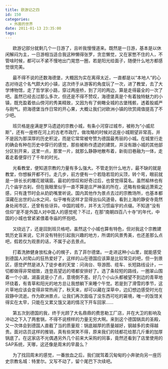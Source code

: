 ```yaml
---
title: 欧游记之四
id: 150
categories:
  - 外面的世界
date: 2011-01-13 23:35:00
tags:
---
```


&nbsp;&nbsp;&nbsp;&nbsp;&nbsp; 欧游记部分就剩几个一日游了，且听我慢慢道来。既然是一日游，基本是以休闲解闷为主，一日游相当适合我这种懒得张罗，贪恋懒觉，又在家憋不住的人，不管啥时候，都可以不紧不慢地出门晃悠一圈，若是阳光给面子，随便什么地方都感觉很完美。

&nbsp;&nbsp;&nbsp;&nbsp;&nbsp; 最不得不说的还数海德堡，大概因为实在离得太近，一直都是以&ldquo;本地人&rdquo;的心态对待这个名气颇大的小镇，这次终于从游客的角度玩了一次，进了教堂，去了大学博物馆，走了哲学家小路，穿过两座桥，到了河的两边，算是走得最全的一次了吧。虽然已经去过那么多次，但还是不得不赞叹，海德堡真是个有着独特魅力的小镇，既充盈着依山傍河的秀美精致，又因为有了俯瞰全城的古堡残骸，透着股威严与刚气。把海德堡当作日常的开心果，大概让我们对欧洲小镇的欣赏阈值提高了不少吧。

&nbsp;&nbsp;&nbsp;&nbsp;&nbsp; 班贝格是座满是罗马遗迹的宗教小城，有条小河穿过城市，被称为&ldquo;小威尼斯&rdquo;，还有一座修在河上的古老市政厅。做攻略的时候对这座小城期望非常高，并不是因为那深厚的历史积淀，而是它常常被夸赞为德国最秀丽的小城。在城里行走的确会有种在历史中穿行的感觉，那些被称作遗迹的建筑，并没有跟小城的其他部分区别开来，这里一点，那里一片，就那么静静地散布着，新街旧巷融为一体，走着走着便穿行了千年的时光。

&nbsp;&nbsp;&nbsp;&nbsp;&nbsp; 光看教堂，便知道宗教的力量有多么强大。不管走到什么地方，最不缺的就是教堂，你想躲开都不行。走几步，前方便有一个若隐若现的尖顶，转个弯，眼前就是一排长长的雕花玻璃窗。最初的惊叹和好奇过后，也曾觉得莫名。虽然榆林也有几个庙宇古刹，但在我眼里似乎一直不算是庄严神圣的所在，还略有些偏远萧索之感，只有逢节时会从奶奶嘴里听说。国内其他作为景点去过的宗教场所，也基本都深藏在出世的山水之间，似乎唯有这样才显得出仙风道骨。看到上海的静安寺竟然身处闹市区，还曾有些讶异。中国的城市，并不太习惯庙宇的点缀。不知道&ldquo;没有信仰&rdquo;是不是外国人对中国人的感觉呢？不过，在那&ldquo;南朝四百八十寺&rdquo;的年代，中国的小城也曾紧紧偎着寺庙的怀抱吧。

&nbsp;&nbsp;&nbsp;&nbsp;&nbsp; 又绕远了，还是回到班贝格吧，虽然这个小城也算有特色，但对我这个宗教建筑历史盲来说，它并没有特别引起我兴趣的地方，所谓的风景秀美，也还差那么点吧，假若仅为观景的话，不属于必去景点。

&nbsp;&nbsp;&nbsp;&nbsp;&nbsp; 打着洗肺健身放松身心的幌子，去了菲尔德堡。一走进这种小山里，就能感受到德国人对爬山的狂热爱好了，这样的山在德国应该算是比较常见的吧，但一到景区，感觉俨然是进入了徒步者的天堂：问询台、导游图、缆车、长短路线设计，一切都做得非常细致，连登高望远的塔都安排好了。选了条较短的路线，一圈翠山围着一个小湖，湖虽说是小了点，意境倒不差。好几个小山头都被望不到边的青草地环绕着，有青草和阳光的地方总让我想躺下来睡个午觉。若是到了滑雪的季节，这片草地应该会变得非常热闹了，秋天来，却可以藏在深草中，边幻想边感受时光在寂静中流逝。作为欧洲景点，让我们再次面临了没东西可吃的窘境，唯一的饭馆关得实在太早，只能在又累又饿又渴的情况下开车回家&hellip;&hellip;

&nbsp;&nbsp;&nbsp;&nbsp;&nbsp; 第五次到德国的我，终于光顾了大名鼎鼎的费思勒工厂店，并在大卫的影响及冲动之下入了两套锅，不得不说榜样的力量无穷大啊。来到这个德国锅具的圣殿，又一次体会到德国人直截了当的质量观：锅底越厚的质量越好，钢越多的卖得越贵。面对店员这样的推销，真有些哭笑不得，原来我们的钱都花给那几斤重的加厚锅底了。在这家店不光偶遇另外几个前来大采购的同事，竟然还看到了店里使用的SAP系统，天哪，这还像是周末的早晨么？

&nbsp;&nbsp;&nbsp;&nbsp;&nbsp; 为了找回周末的感觉，一番放血之后，我们就驾着沉甸甸的小奔驶向另一座历史宗教名城：特里尔。又写不动了，留个尾巴下次续吧。